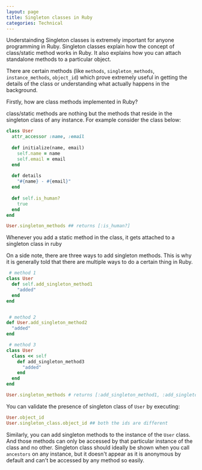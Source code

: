 ```yaml
---
layout: page
title: Singleton classes in Ruby
categories: Technical
---
```


Understainding Singleton classes is extremely important for anyone programming in Ruby. Singleton classes explain how the concept of class/static method works in Ruby. It also explains how you can attach standalone methods to a particular object. 

There are certain methods (like `methods`, `singleton_methods`, `instance_methods`, `object_id`) which prove extremely useful in getting the details of the class or understanding what actually happens in the background. 

Firstly, how are class methods implemented in Ruby? 

class/static methods are nothing but the methods that reside in the singleton class of any instance. For example consider the class below:

```ruby
class User
  attr_accessor :name, :email
  
  def initialize(name, email)
    self.name = name
    self.email = email
  end
  
  def details
    "#{name} - #{email}"
  end
  
  def self.is_human?
    true
  end
end
``` 

```ruby
User.singleton_methods ## returns [:is_human?]
```

Whenever you add a static method in the class, it gets attached to a singleton class in ruby

On a side note, there are three ways to add singleton methods. This is why it is generally told that there are multiple ways to do a certain thing in Ruby.

```ruby
 # method 1
class User
  def self.add_singleton_method1
    "added"
  end
end


 # method 2
def User.add_singleton_method2
  "added"
end

 # method 3
class User
  class << self
    def add_singleton_method3
      "added"
    end
  end
end
```
```ruby
User.singleton_methods # returns [:add_singleton_method1, :add_singleton_method2, :add_singleton_method3]
```

You can validate the presence of singleton class of `User` by executing:

```ruby
User.object_id
User.singleton_class.object_id ## both the ids are different
```

Similarly, you can add singleton methods to the instance of the `User` class. And those methods can only be accessed by that particular instance of the class and no other. Singleton class should ideally be shown when you call `ancestors` on any instance, but it doesn't appear as it is anonymous by default and can't be accessed by any method so easily.